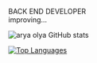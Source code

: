 BACK END DEVELOPER
<br />
improving...

![arya olya GitHub stats](https://github-readme-stats.vercel.app/api?username=aryaOlya&hide=contribs,prs&theme=nightowl&show_icons=true)

<a href="https://github.com/aryaOlya" align="left"><img src="https://github-readme-stats.vercel.app/api/top-langs/?username=aryaOlya&langs_count=5&title_color=6e6e6e&text_color=ffffff&icon_color=10b981&bg_color=1c1917&hide_border=true&locale=en&custom_title=Top%20%Languages" alt="Top Languages" /></a>
